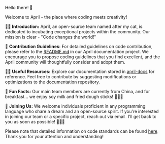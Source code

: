 Hello there! 👋

Welcome to April - the place where coding meets creativity!

🙋‍♀️ **Introduction:**
April, an open-source team named after my cat, is dedicated to incubating exceptional projects within the community. Our mission is clear - "Code changes the world!"

🌈 **Contribution Guidelines:**
For detailed guidelines on code contribution, please refer to the [README.md](https://github.com/april-projects/april-docs/blob/main/README.md) in our April documentation project. We encourage you to propose coding guidelines that you find excellent, and the April community will thoughtfully consider and adopt them.

👩‍💻 **Useful Resources:**
Explore our documentation stored in [april-docs](https://github.com/april-projects/april-docs) for reference. Feel free to contribute by suggesting modifications or optimizations to the documentation repository.

🍿 **Fun Facts:**
Our main team members are currently from China, and for breakfast... we enjoy soy milk and fried dough sticks! 🤣🤣🤣

🧙 **Joining Us:**
We welcome individuals proficient in any programming language who share a dream and an open-source spirit. If you're interested in joining our team or a specific project, reach out via email. I'll get back to you as soon as possible! 👏👏👏

Please note that detailed information on code standards can be found [here](https://docs.mobaijun.com/guide/basic/index.html). Thank you for your attention and understanding!
